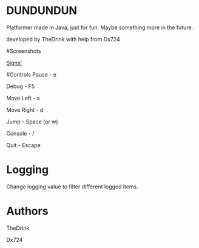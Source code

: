 # DUNDUNDUN
Platformer made in Java, just for fun. Maybe something more in the future.

developed by TheDrink with help from Dx724

#Screenshots

[Signs!](http://i.imgur.com/TScjPCW.png)


#Controls
Pause - e

Debug - F5

Move Left - a

Move Right - d

Jump - Space (or w)

Console - /

Quit - Escape


# Logging
Change logging value to filter different logged items.

# Authors
TheDrink

Dx724

